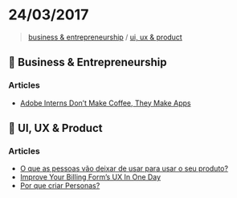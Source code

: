 # 24/03/2017

> [business & entrepreneurship](#briefcase-business--entrepreneurship) / [ui, ux & product](#art-ui-ux--product)


## :briefcase: Business & Entrepreneurship

### Articles
- [Adobe Interns Don’t Make Coffee, They Make Apps](https://www.fastcompany.com/3069171/the-future-of-work/how-adobes-interns-create-almost-half-of-its-products)


## :art: UI, UX & Product

### Articles
- [O que as pessoas vão deixar de usar para usar o seu produto?](https://brasil.uxdesign.cc/o-que-as-pessoas-v%C3%A3o-deixar-de-usar-para-usar-o-seu-produto-f50fcbad9a1f)
- [Improve Your Billing Form’s UX In One Day](https://www.smashingmagazine.com/2017/03/improve-billing-form-ux/)
- [Por que criar Personas?](https://brasil.uxdesign.cc/por-que-criar-personas-bc796a1ffc7e#.ko9pgmkxe)
